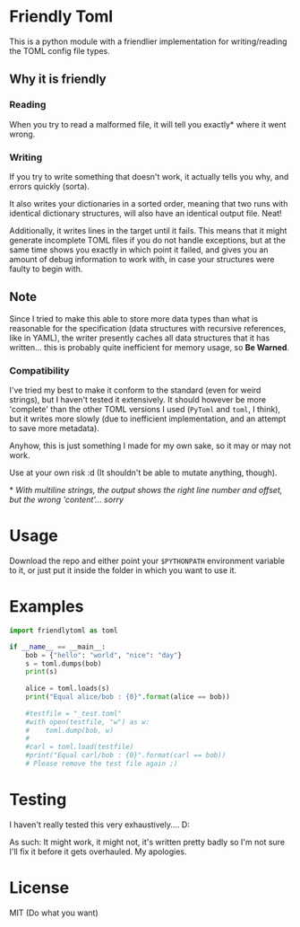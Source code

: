 # Friendly Toml

This is a python module with a friendlier implementation for writing/reading the TOML config file types.

## Why it is friendly

### Reading

When you try to read a malformed file, it will tell you exactly* where it went wrong. 

### Writing

If you try to write something that doesn't work, it actually tells you why, and errors quickly (sorta).

It also writes your dictionaries in a sorted order, meaning that two runs with identical dictionary structures, will also have an identical output file. Neat!

Additionally, it writes lines in the target until it fails. This means that it might generate incomplete TOML files if you do not handle exceptions, but at the same time shows you exactly in which point it failed, and gives you an amount of debug information to work with, in case your structures were faulty to begin with.

## Note

Since I tried to make this able to store more data types than what is reasonable for the specification (data structures with recursive references, like in YAML), the writer presently caches all data structures that it has written... this is probably quite inefficient for memory usage, so **Be Warned**.

### Compatibility

I've tried my best to make it conform to the standard (even for weird strings), but I haven't tested it extensively. It should however be more 'complete' than the other TOML versions I used (`PyToml` and `toml`, I think), but it writes more slowly (due to inefficient implementation, and an attempt to save more metadata). 

Anyhow, this is just something I made for my own sake, so it may or may not work. 

Use at your own risk :d (It shouldn't be able to mutate anything, though).

\* _With multiline strings, the output shows the right line number and offset, but the wrong 'content'... sorry_


# Usage

Download the repo and either point your `$PYTHONPATH` environment variable to it, or just put it inside the folder in which you want to use it.


# Examples

```python
import friendlytoml as toml

if __name__ == __main__:
    bob = {"hello": "world", "nice": "day"}
    s = toml.dumps(bob)
    print(s)
    
    alice = toml.loads(s)
    print("Equal alice/bob : {0}".format(alice == bob))
    
    #testfile = "_test.toml"
    #with open(testfile, "w") as w:
    #    toml.dump(bob, w)
    #
    #carl = toml.load(testfile)
    #print("Equal carl/bob : {0}".format(carl == bob))
    # Please remove the test file again ;)
```


# Testing

I haven't really tested this very exhaustively.... D:

As such: It might work, it might not, it's written pretty badly so I'm not sure I'll fix it before it gets overhauled. My apologies.


# License

MIT (Do what you want)
